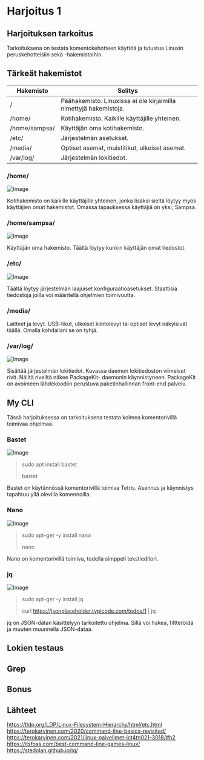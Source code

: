 # Harjoitus 1

## Harjoituksen tarkoitus

Tarkoituksena on testata komentokehotteen käyttöä ja tutustua Linuxin peruskehotteisiin sekä -hakemistoihin.

## Tärkeät hakemistot

| Hakemisto  |Selitys   |
|---|---|
| /  | Päähakemisto. Linuxissa ei ole kirjaimilla nimettyjä hakemistoja. |
| /home/ | Kotihakemisto. Kaikille käyttäjille yhteinen.  |
| /home/sampsa/  | Käyttäjän oma kotihakemisto.  |
| /etc/  | Järjestelmän asetukset.  |
| /media/  | Optiset asemat, muistitikut, ulkoiset asemat.  |
| /var/log/  | Järjestelmän lokitiedot.  |

### /home/
![Image](/directories/home.png "home")

Kotihakemisto on kaikille käyttäjille yhteinen, jonka lisäksi sieltä löytyy myös käyttäjien omat hakemistot. Omassa tapauksessa käyttäjiä on yksi; Sampsa.

### /home/sampsa/
![Image](/directories/homesampsa.png "homesampsa")

Käyttäjän oma hakemisto. Täältä löytyy kunkin käyttäjän omat tiedostot.

### /etc/
![Image](/directories/etc.png "etc")

Täältä löytyy järjestelmän laajuiset konfiguraatioasetukset. Staattisia tiedostoja joilla voi määritellä ohjelmien toimivuutta. 

### /media/

Laitteet ja levyt. USB-tikut, ulkoiset kiintolevyt tai optiset levyt näkyisivät täällä. Omalla kohdallani se on tyhjä.

### /var/log/
![Image](/directories/daemonlog.png "daemonlog")

Sisältää järjestelmän lokitiedot. Kuvassa daemon lokitiedoston viimeiset rivit. Näiltä riveiltä näkee PackageKit- daemonin käynnistyneen. PackageKit on avoimeen lähdekoodiin perustuva paketinhallinnan front-end palvelu.

## My CLI

Tässä harjoituksessa on tarkoituksena testata kolmea komentorivillä toimivaa ohjelmaa. 

### Bastet
![Image](/CLI/bastet.png "bastet")

>sudo apt install bastet
>
>bastet


Bastet on käytännössä komentorivillä toimiva Tetris. Asennus ja käynnistys tapahtuu yllä olevilla komennoilla.

### Nano
![Image](/CLI/nano.png "nano")

>sudo apt-get -y install nano
>
>nano

Nano on komentorivillä toimiva, todella simppeli tekstieditori. 

### jq
![Image](/CLI/jqtest.png "jqtest")
>sudo apt-get -y install jq
>
>curl https://jsonplaceholder.typicode.com/todos/1 | jq

jq on JSON-datan käsittelyyn tarkoitettu ohjelma. Sillä voi hakea, filtteröidä ja muuten muunnella JSON-dataa.  

## Lokien testaus

## Grep

## Bonus

## Lähteet
https://tldp.org/LDP/Linux-Filesystem-Hierarchy/html/etc.html
https://terokarvinen.com/2020/command-line-basics-revisited/
https://terokarvinen.com/2021/linux-palvelimet-ict4tn021-3018/#h2
https://itsfoss.com/best-command-line-games-linux/
https://stedolan.github.io/jq/
